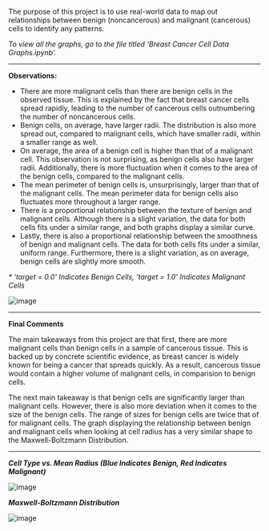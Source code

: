 The purpose of this project is to use real-world data to map out relationships between benign (noncancerous) and malignant (cancerous) cells to identify any patterns.

*To view all the graphs, go to the file titled 'Breast Cancer Cell Data Graphs.ipynb'.*

----
**Observations:**

- There are more malignant cells than there are benign cells in the observed tissue. This is explained by the fact that breast cancer cells spread rapidly, leading to the number
of cancerous cells outnumbering the number of noncancerous cells.
- Benign cells, on average, have larger radii. The distribution is also more spread out, compared to malignant cells, which have smaller radii, within a smaller range as well.
- On average, the area of a benign cell is higher than that of a malignant cell. This observation is not surprising, as benign cells also have larger radii. Additionally, there is more fluctuation when it comes to the area of the benign cells, compared to the malignant cells.
- The mean perimeter of benign cells is, unsurprisingly, larger than that of the malignant cells. The mean perimeter data for benign cells also fluctuates more throughout a larger range.
- There is a proportional relationship between the texture of benign and malignant cells. Although there is a slight variation, the data for both cells fits under a similar range, and both graphs display a similar curve.
- Lastly, there is also a proportional relationship between the smoothness of benign and malignant cells. The data for both cells fits under a similar, uniform range. Furthermore, there is a slight variation, as on average, benign cells are slightly more smooth.

*\* 'target = 0.0' Indicates Benign Cells, 'target = 1.0' Indicates Malignant Cells*

![image](https://user-images.githubusercontent.com/86753980/126085278-d521f7ad-3f6a-4798-b067-801059192d4e.png)

----
**Final Comments**

The main takeaways from this project are that first, there are more malignant cells than benign cells in a sample of cancerous tissue. This is backed up by concrete scientific evidence, as breast cancer is widely known for being a cancer that spreads quickly. As a result, cancerous tissue would contain a higher volume of malignant cells, in comparision to benign cells.

The next main takeaway is that benign cells are significantly larger than malignant cells. However, there is also more deviation when it comes to the size of the benign cells. The range of sizes for benign cells are twice that of for malignant cells. The graph displaying the relationship between benign and malignant cells when looking at cell radius has a very similar shape to the Maxwell-Boltzmann Distribution.

----

***Cell Type vs. Mean Radius (Blue Indicates Benign, Red Indicates Malignant)***

![image](https://user-images.githubusercontent.com/86753980/126085150-d8376a29-be9c-4176-9963-0df8d92612d8.png)


***Maxwell-Boltzmann Distribution***

![image](https://user-images.githubusercontent.com/86753980/126085250-9dd83846-0cdd-49d0-a442-cfc4f25deef2.png)

